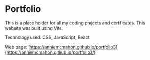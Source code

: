 # Portfolio
This is a place holder for all my coding projects and certificates. This website was built using Vite.

Technology used: CSS, JavaScript, React

Web page: [https://anniemcmahon.github.io/portfolio3](https://anniemcmahon.github.io/portfolio3/)


